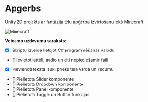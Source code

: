 # Apgerbs
Unity 2D projekts ar fantāzija tēlu apģērba izvietošanu iekš Minecraft

![Minecraft](https://www.nicepng.com/png/detail/82-825588_alex-y-steve-minecraft.png)

**Veicamo uzdevumu saraksts:**
- [x] Skriptu izveide lietojot C# programmēšanas valodu
- [] Ievietoti attēli, audio un citi nepieciešamie faili
- [x] Pievienoti teksta lauki priekš tēla vārda un vecumu
- [] Pielietota Slider komponente
- [] Pielietota Dropdown komponente
- [] Pielietota Panel komponente
- [] Pielietota Toggle un Button funkcijas
